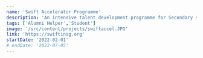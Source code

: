 ```yaml
---
name: 'Swift Accelerator Programme'
description: 'An intensive talent development programme for Secondary school students, focusing on training students to design and publish iOS apps using SwiftUI.'
tags: ['Alumni Helper','Student']
image: '/src/content/projects/swiftaccel.JPG'
link: 'https://swiftinsg.org'
startDate: '2022-02-01'
# endDate: '2022-07-05'
---
```

